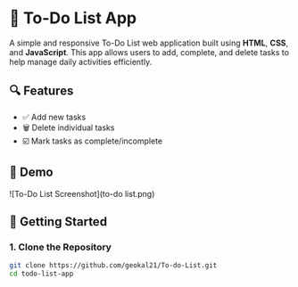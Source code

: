# 📝 To-Do List App

A simple and responsive To-Do List web application built using **HTML**, **CSS**, and **JavaScript**. This app allows users to add, complete, and delete tasks to help manage daily activities efficiently.

## 🔍 Features

- ✅ Add new tasks
- 🗑️ Delete individual tasks
- ☑️ Mark tasks as complete/incomplete

## 📸 Demo
![To-Do List Screenshot](to-do list.png)

## 🚀 Getting Started

### 1. Clone the Repository

```bash
git clone https://github.com/geokal21/To-do-List.git
cd todo-list-app
